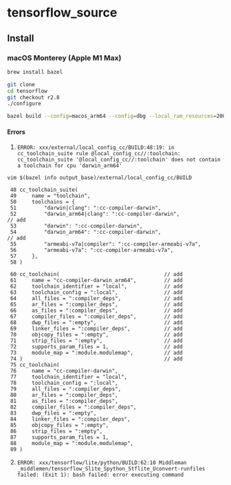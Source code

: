 # tensorflow_source

## Install
### macOS Monterey (Apple M1 Max)

```sh
brew install bazel
```

```sh
git clone 
cd tensorflow
git checkout r2.8
./configure

bazel build --config=macos_arm64 --config=dbg --local_ram_resources=200 --local_cpu_resources=10 --verbose_failures tensorflow/tools/pip_package:build_pip_package
```

#### Errors  

1. `ERROR: xxx/external/local_config_cc/BUILD:48:19: in cc_toolchain_suite rule @local_config_cc//:toolchain: cc_toolchain_suite '@local_config_cc//:toolchain' does not contain a toolchain for cpu 'darwin_arm64'`

```
vim $(bazel info output_base)/external/local_config_cc/BUILD
```
```
 48 cc_toolchain_suite(
 49     name = "toolchain",
 50     toolchains = {
 51         "darwin|clang": ":cc-compiler-darwin",
 52         "darwin_arm64|clang": ":cc-compiler-darwin",                // add
 53         "darwin": ":cc-compiler-darwin",
 54         "darwin_arm64": ":cc-compiler-darwin",                      // add
 55         "armeabi-v7a|compiler": ":cc-compiler-armeabi-v7a",
 56         "armeabi-v7a": ":cc-compiler-armeabi-v7a",
 57     },
 58 )
```

```
 60 cc_toolchain(                                  // add
 61     name = "cc-compiler-darwin_arm64",         // add
 62     toolchain_identifier = "local",            // add
 63     toolchain_config = ":local",               // add
 64     all_files = ":compiler_deps",              // add
 65     ar_files = ":compiler_deps",               // add
 66     as_files = ":compiler_deps",               // add
 67     compiler_files = ":compiler_deps",         // add
 68     dwp_files = ":empty",                      // add
 69     linker_files = ":compiler_deps",           // add
 70     objcopy_files = ":empty",                  // add
 71     strip_files = ":empty",                    // add
 72     supports_param_files = 1,                  // add
 73     module_map = ":module.modulemap",          // add
 74 )                                              // add
 75 cc_toolchain(
 76     name = "cc-compiler-darwin",
 77     toolchain_identifier = "local",
 78     toolchain_config = ":local",
 79     all_files = ":compiler_deps",
 80     ar_files = ":compiler_deps",
 81     as_files = ":compiler_deps",
 82     compiler_files = ":compiler_deps",
 83     dwp_files = ":empty",
 84     linker_files = ":compiler_deps",
 85     objcopy_files = ":empty",
 86     strip_files = ":empty",
 87     supports_param_files = 1,
 88     module_map = ":module.modulemap",
 89 )
```

2. `ERROR: xxx/tensorflow/lite/python/BUILD:62:10 Middleman _middlemen/tensorflow_Slite_Spython_Stflite_Uconvert-runfiles failed: (Exit 1): bash failed: error executing command`



